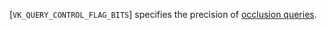 [`VK_QUERY_CONTROL_FLAG_BITS`] specifies the precision of
[occlusion queries](https://www.khronos.org/registry/vulkan/specs/1.3-extensions/html/vkspec.html#queries-occlusion).